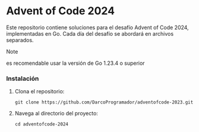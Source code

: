 # Advent of Code 2024

Este repositorio contiene soluciones para el desafío Advent of Code 2024, implementadas en Go. Cada día del desafío se abordará en archivos separados.

> [!NOTE]
> es recomendable usar la versión de Go 1.23.4 o superior

### Instalación

1. Clona el repositorio:
   ```
   git clone https://github.com/DarcoProgramador/adventofcode-2023.git
   ```
2. Navega al directorio del proyecto:
   ```
   cd adventofcode-2024
   ```